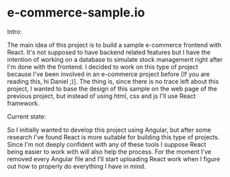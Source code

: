 # e-commerce-sample.io

Intro:

The main idea of this project is to build a sample e-commerce frontend with React. It's not supposed to have backend related features but I have the intention of working on a database to simulate stock management right after I'm done with the frontend.
I decided to work on this type of project because I've been involved in an e-commerce project before [If you are reading this, hi Daniel ;)]. The thing is, since there is no trace left about this project, I wanted to base the design of this sample on the web page of the previous project, but instead of using html, css and js I'll use React framework.

Current state:

So I initially wanted to develop this project using Angular, but after some research I've found React is more suitable for building this type of projects. Since I'm not deeply confident with any of these tools I suppose React being easier to work with will also help the process. For the moment I've removed every Angular file and I'll start uploading React work when I figure out how to properly do everything I have in mind.
